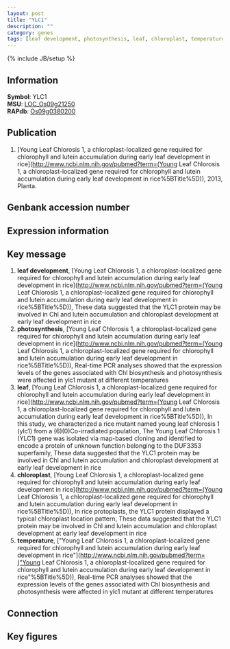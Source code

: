 ```yaml
---
layout: post
title: "YLC1"
description: ""
category: genes
tags: [leaf development, photosynthesis, leaf, chloroplast, temperature]
---
```

{% include JB/setup %}

## Information
__Symbol__: YLC1  
__MSU__: [LOC_Os09g21250](http://rice.plantbiology.msu.edu/cgi-bin/ORF_infopage.cgi?orf=LOC_Os09g21250)  
__RAPdb__: [Os09g0380200](http://rapdb.dna.affrc.go.jp/viewer/gbrowse_details/irgsp1?name=Os09g0380200)  

## Publication
1. [Young Leaf Chlorosis 1, a chloroplast-localized gene required for chlorophyll and lutein accumulation during early leaf development in rice](http://www.ncbi.nlm.nih.gov/pubmed?term=(Young Leaf Chlorosis 1, a chloroplast-localized gene required for chlorophyll and lutein accumulation during early leaf development in rice%5BTitle%5D)), 2013, Planta.

## Genbank accession number

## Expression information

## Key message
1. __leaf development__, [Young Leaf Chlorosis 1, a chloroplast-localized gene required for chlorophyll and lutein accumulation during early leaf development in rice](http://www.ncbi.nlm.nih.gov/pubmed?term=(Young Leaf Chlorosis 1, a chloroplast-localized gene required for chlorophyll and lutein accumulation during early leaf development in rice%5BTitle%5D)),  These data suggested that the YLC1 protein may be involved in Chl and lutein accumulation and chloroplast development at early leaf development in rice
2. __photosynthesis__, [Young Leaf Chlorosis 1, a chloroplast-localized gene required for chlorophyll and lutein accumulation during early leaf development in rice](http://www.ncbi.nlm.nih.gov/pubmed?term=(Young Leaf Chlorosis 1, a chloroplast-localized gene required for chlorophyll and lutein accumulation during early leaf development in rice%5BTitle%5D)),  Real-time PCR analyses showed that the expression levels of the genes associated with Chl biosynthesis and photosynthesis were affected in ylc1 mutant at different temperatures
3. __leaf__, [Young Leaf Chlorosis 1, a chloroplast-localized gene required for chlorophyll and lutein accumulation during early leaf development in rice](http://www.ncbi.nlm.nih.gov/pubmed?term=(Young Leaf Chlorosis 1, a chloroplast-localized gene required for chlorophyll and lutein accumulation during early leaf development in rice%5BTitle%5D)),  In this study, we characterized a rice mutant named young leaf chlorosis 1 (ylc1) from a (6)(0)Co-irradiated population, The Young Leaf Chlorosis 1 (YLC1) gene was isolated via map-based cloning and identified to encode a protein of unknown function belonging to the DUF3353 superfamily, These data suggested that the YLC1 protein may be involved in Chl and lutein accumulation and chloroplast development at early leaf development in rice
4. __chloroplast__, [Young Leaf Chlorosis 1, a chloroplast-localized gene required for chlorophyll and lutein accumulation during early leaf development in rice](http://www.ncbi.nlm.nih.gov/pubmed?term=(Young Leaf Chlorosis 1, a chloroplast-localized gene required for chlorophyll and lutein accumulation during early leaf development in rice%5BTitle%5D)),  In rice protoplasts, the YLC1 protein displayed a typical chloroplast location pattern, These data suggested that the YLC1 protein may be involved in Chl and lutein accumulation and chloroplast development at early leaf development in rice
5. __temperature__, ["Young Leaf Chlorosis 1, a chloroplast-localized gene required for chlorophyll and lutein accumulation during early leaf development in rice"](http://www.ncbi.nlm.nih.gov/pubmed?term=("Young Leaf Chlorosis 1, a chloroplast-localized gene required for chlorophyll and lutein accumulation during early leaf development in rice"%5BTitle%5D)),  Real-time PCR analyses showed that the expression levels of the genes associated with Chl biosynthesis and photosynthesis were affected in ylc1 mutant at different temperatures

## Connection

## Key figures


